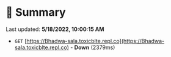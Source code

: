 # 📖 Summary
Last updated: **5/18/2022, 10:00:15 AM**

- `GET` [https://Bhadwa-sala.toxicblte.repl.co](https://Bhadwa-sala.toxicblte.repl.co) - **Down** (2379ms)
